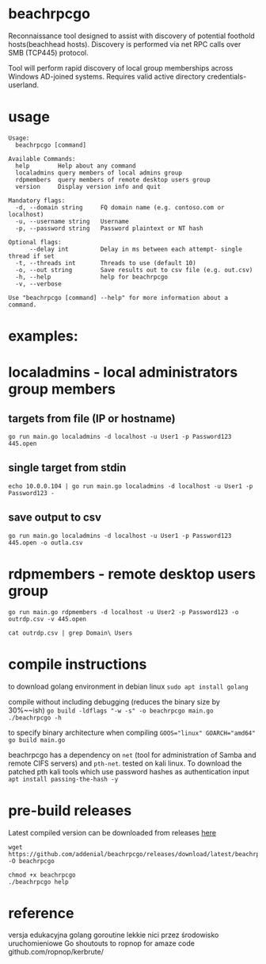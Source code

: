 # beachrpcgo
Reconnaissance tool designed to assist with discovery of potential foothold hosts(beachhead hosts). Discovery is performed via net RPC calls over SMB (TCP445) protocol.

Tool will perform rapid discovery of local group memberships across Windows AD-joined systems. Requires valid active directory credentials- userland.

# usage

```
Usage:
  beachrpcgo [command]

Available Commands:
  help        Help about any command
  localadmins query members of local admins group
  rdpmembers  query members of remote desktop users group
  version     Display version info and quit
```

```
Mandatory flags:
  -d, --domain string     FQ domain name (e.g. contoso.com or localhost)
  -u, --username string   Username
  -p, --password string   Password plaintext or NT hash

Optional flags:
      --delay int         Delay in ms between each attempt- single thread if set
  -t, --threads int       Threads to use (default 10)
  -o, --out string        Save results out to csv file (e.g. out.csv)
  -h, --help              help for beachrpcgo
  -v, --verbose

Use "beachrpcgo [command] --help" for more information about a command.  
```


# examples:
# localadmins - local administrators group members
## targets from file (IP or hostname)
```
go run main.go localadmins -d localhost -u User1 -p Password123 445.open
```

## single target from stdin
```
echo 10.0.0.104 | go run main.go localadmins -d localhost -u User1 -p Password123 -
```

## save output to csv
```
go run main.go localadmins -d localhost -u User1 -p Password123 445.open -o outla.csv
```

# rdpmembers - remote desktop users group
```
go run main.go rdpmembers -d localhost -u User2 -p Password123 -o outrdp.csv -v 445.open
```
`cat outrdp.csv | grep Domain\ Users`



# compile instructions
to download golang environment in debian linux `sudo apt install golang`

compile without including debugging (reduces the binary size by 30%~~ish)
`go build -ldflags "-w -s" -o beachrpcgo main.go`
`./beachrpcgo -h`

to specify binary architecture when compiling
`GOOS="linux" GOARCH="amd64" go build main.go`

beachrpcgo has a dependency on `net` (tool for administration of Samba and remote CIFS servers) and `pth-net`. tested on kali linux.
To download the patched pth kali tools which use password hashes as authentication input `apt install passing-the-hash -y`

# pre-build releases
Latest compiled version can be downloaded from releases [here](https://github.com/addenial/beachrpcgo/releases)

```
wget https://github.com/addenial/beachrpcgo/releases/download/latest/beachrpcgo -O beachrpcgo

chmod +x beachrpcgo
./beachrpcgo help
```
# reference
versja edukacyjna golang
goroutine lekkie nici przez środowisko uruchomieniowe Go
shoutouts to ropnop for amaze code github.com/ropnop/kerbrute/
